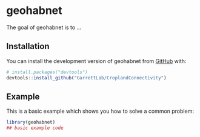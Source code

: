 
# geohabnet

<!-- badges: start -->
<!-- badges: end -->

The goal of geohabnet is to ...

## Installation

You can install the development version of geohabnet from [GitHub](https://github.com/) with:

``` r
# install.packages("devtools")
devtools::install_github("GarrettLab/CroplandConnectivity")
```

## Example

This is a basic example which shows you how to solve a common problem:

``` r
library(geohabnet)
## basic example code
```


